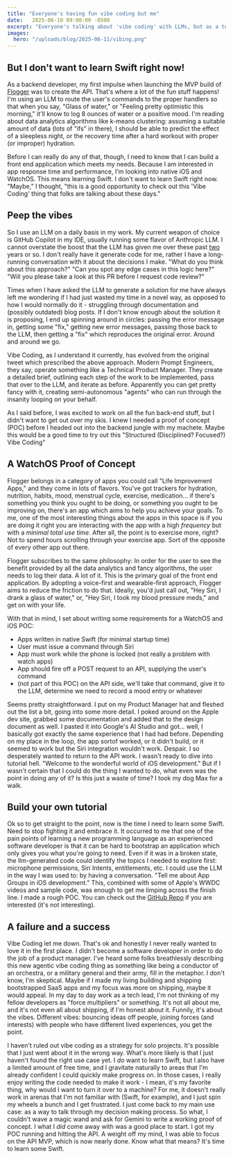 ```yaml
--- 
title: "Everyone's having fun vibe coding but me"
date:   2025-06-10 09:00:00 -0500
excerpt: "Everyone's talking about 'vibe coding' with LLMs, but as a tech lead building Flogger, I found it didn't match my development style. While exploring Swift and WatchOS development, I discovered that LLMs work better as conversational partners than code generators. Here's what I learned about finding the right balance between AI assistance and hands-on coding."
images:
  hero: "/uploads/blog/2025-06-11/vibing.png"
---
```


## But I don't want to learn Swift right now!

As a backend developer, my first impulse when launching the MVP build of [Flogger](/2025/05/29/the_idea.html) was to create the API.  That's where a lot of the fun stuff happens! I'm using an LLM to route the user's commands to the proper handlers so that when you say, "Glass of water," or "Feeling pretty optimistic this morning," it'll know to log 8 ounces of water or a positive mood.  I'm reading about data analytics algorithms like k-means clustering: assuming a suitable amount of data (lots of "ifs" in there), I should be able to predict the effect of a sleepless night, or the recovery time after a hard workout with proper (or improper) hydration.

Before I can really do any of that, though, I need to know that I can build a front end application which meets my needs.  Because I am interested in app response time and performance, I'm looking into native iOS and WatchOS.  This means learning Swift.  I don't want to learn Swift right now.  "Maybe," I thought, "this is a good opportunity to check out this 'Vibe Coding' thing that folks are talking about these days."

## Peep the vibes

So I use an LLM on a daily basis in my work.  My current weapon of choice is GitHub Copilot in my IDE, usually running some flavor of Anthropic LLM.  I cannot overstate the boost that the LLM has given me over these past [two](two) years or so.  I don't really have it generate code for me, rather I have a long-running conversation with it about the decisions I make.  "What do you think about this approach?" "Can you spot any edge cases in this logic here?" "Will you please take a look at this PR before I request code review?" 

Times when I have asked the LLM to generate a solution for me have always left me wondering if I had just wasted my time in a novel way, as opposed to how I would normally do it - struggling through documentation and (possibly outdated) blog posts.  If I don't know enough about the solution it is proposing, I end up spinning around in circles: passing the error message in, getting some "fix," getting new error messages, passing those back to the LLM, then getting a "fix" which reproduces the original error.  Around and around we go.

Vibe Coding, as I understand it currently, has evolved from the original tweet which prescribed the above approach.  Modern Prompt Engineers, they say, operate something like a Technical Product Manager.  They create a detailed brief, outlining each step of the work to be implemented, pass that over to the LLM, and iterate as before.  Apparently you can get pretty fancy with it, creating semi-autonomous "agents" who can run through the insanity looping on your behalf.

As I said before, I was excited to work on all the fun back-end stuff, but I didn't want to get out over my skis.  I knew I needed a proof of concept (POC) before I headed out into the backend jungle with my machete.  Maybe this would be a good time to try out this "Structured (Disciplined? Focused?) Vibe Coding"

## A WatchOS Proof of Concept

Flogger belongs in a category of apps you could call "Life Improvement Apps," and they come in lots of flavors.  You've got trackers for hydration, nutrition, habits, mood, menstrual cycle, exercise, medication... if there's something you think you ought to be doing, or something you ought to be improving on, there's an app which aims to help you achieve your goals.  To me, one of the most interesting things about the apps in this space is if you are doing it right you are interacting with the app with a high _frequency_ but with a _minimal total use time_.  After all, the point is to exercise more, right? Not to spend hours scrolling through your exercise app.  Sort of the opposite of every other app out there.

Flogger subscribes to the same philosophy:  In order for the user to see the benefit provided by all the data analytics and fancy algorithms, the user needs to log their data.  A lot of it.  This is the primary goal of the front end application.  By adopting a voice-first and wearable-first approach, Flogger aims to reduce the friction to do that.  Ideally, you'd just call out, "Hey Siri, I drank a glass of water," or, "Hey Siri, I took my blood pressure meds," and get on with your life.

With that in mind, I set about writing some requirements for a WatchOS and iOS POC:
- Apps written in native Swift (for minimal startup time)
- User must issue a command through Siri
- App must work while the phone is locked (not really a problem with watch apps)
- App should fire off a POST request to an API, supplying the user's command
- (not part of this POC) on the API side, we'll take that command, give it to the LLM, determine we need to record a mood entry or whatever

Seems pretty straightforward.  I put on my Product Manager hat and fleshed out the list a bit, going into some more detail.  I poked around on the Apple dev site, grabbed some documentation and added that to the design document as well.  I pasted it into Google's AI Studio and got... well, I basically got exactly the same experience that I had had before.  Depending on my place in the loop, the app sortof worked, or it didn't build, or it seemed to work but the Siri integration wouldn't work.  Despair.  I so desperately wanted to return to the API work.  I wasn't ready to dive into tutorial hell.  "Welcome to the wonderful world of iOS development."  But if I wasn't certain that I could do the thing I wanted to do, what even was the point in doing any of it?  Is this just a waste of time?  I took my dog Max for a walk.

## Build your own tutorial

Ok so to get straight to the point, now is the time I need to learn some Swift.  Need to stop fighting it and embrace it.  It occurred to me that one of the pain points of learning a new programming language as an experienced software developer is that it can be hard to bootstrap an application which only gives you what you're going to need.  Even if it was in a broken state, the llm-generated code could identify the topics I needed to explore first: microphone permissions, Siri Intents, entitlements, etc.  I could use the LLM in the way I was used to: by having a conversation.  "Tell me about App Groups in iOS development."  This, combined with some of Apple's WWDC videos and sample code, was enough to get me limping across the finish line.  I made a rough POC. You can check out the [GitHub Repo](https://github.com/ACME-Software-Solutions/SiriLogger) if you are interested (it's not interesting).

## A failure and a success

Vibe Coding let me down.  That's ok and honestly I never really wanted to love it in the first place.  I didn't become a software developer in order to do the job of a product manager.  I've heard some folks breathlessly describing this new agentic vibe coding thing as something like being a conductor of an orchestra, or a military general and their army, fill in the metaphor.  I don't know, I'm skeptical.  Maybe if I made my living building and shipping bootstrapped SaaS apps and my focus was more on shipping, maybe it would appeal.  In my day to day work as a tech lead, I'm not thinking of my fellow developers as "force multipliers" or something.  It's not all about me, and it's not even all about shipping, if I'm honest about it.  Funnily, it's about the vibes.  Different vibes: bouncing ideas off people, joining forces (and interests) with people who have different lived experiences, you get the point.

I haven't ruled out vibe coding as a strategy for solo projects.  It's possible that I just went about it in the wrong way.  What's more likely is that I just haven't found the right use case yet.  I *do* want to learn Swift, but I also have a limited amount of free time, and I gravitate naturally to areas that I'm already confident I could quickly make progress on. In those cases, I really enjoy writing the code needed to make it work - I mean, it's my favorite thing, why would I want to turn it over to a machine?  For me, it doesn't really work in arenas that I'm not familiar with (Swift, for example), and I just spin my wheels a bunch and I get frustrated.  I just come back to my main use case: as a way to talk through my decision making process.  So what, I couldn't wave a magic wand and ask for Gemini to write a working proof of concept.  I what I *did* come away with was a good place to start.  I got my POC running and hitting the API.  A weight off my mind, I was able to focus on the API MVP, which is now nearly done.  Know what that means?  It's time to learn some Swift.

